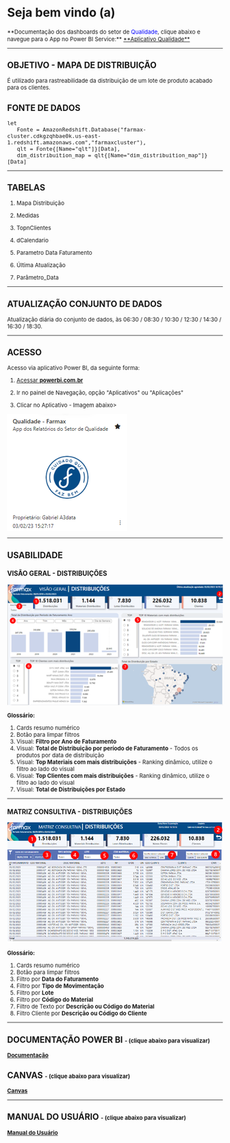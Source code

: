 # **Seja bem vindo (a)**

<font size ="2">
**Documentação dos dashboards do setor de <span style = "color: blue">Qualidade</span>, clique abaixo e navegue para o App no Power BI Service:**

<a href="https://app.powerbi.com/Redirect?action=OpenApp&appId=e88e92bc-c6dd-4cd4-b79e-2eb32b033931&ctid=4019cfa9-aae5-4964-912e-b0e0bb606d37" target="_blank">
**Aplicativo Qualidade**
</a>

---
<font size ="2">

## **OBJETIVO - MAPA DE DISTRIBUIÇÃO**
É utilizado para rastreabilidade da distribuição de um lote de produto acabado para os clientes.

## **FONTE DE DADOS**

~~~
let
   Fonte = AmazonRedshift.Database("farmax-cluster.cdkgzqhbae0k.us-east-1.redshift.amazonaws.com","farmaxcluster"),
   qlt = Fonte{[Name="qlt"]}[Data],
   dim_distribuition_map = qlt{[Name="dim_distribuition_map"]}[Data]
~~~

---
## **TABELAS**

1. Mapa Distribuição

2. Medidas

3. TopnClientes	 

4. dCalendario

5. Parametro Data Faturamento	

6. Última Atualização	

7. Parâmetro_Data	

---
## **ATUALIZAÇÃO CONJUNTO DE DADOS**
Atualização diária do conjunto de dados, às 06:30 / 08:30 / 10:30 / 12:30 / 14:30 / 16:30 / 18:30.

---
## **ACESSO**
Acesso via aplicativo Power BI, da seguinte forma:

<a href="https://app.powerbi.com/home" target="_blank">

1. Acessar **powerbi.com.br** </a>

2. Ir no painel de Navegação, opção "Aplicativos" ou "Aplicações"

3. Clicar no Aplicativo - Imagem abaixo>

![Imagem App Mkt](AD_Qualidade/APP_QUALIDADE.png)

---
## **USABILIDADE**


### **VISÃO GERAL - DISTRIBUIÇÕES**

![Matriz](AD_Qualidade/DISTRIBUICAO_01_VISAO_GERAL.png)



**Glossário:**

1. Cards resumo numérico
2. Botão para limpar filtros
3. Visual: **Filtro por Ano de Faturamento** 
4. Visual: **Total de Distribuição por período de Faturamento**  <font size ="2"> - Todos os produtos por data de distribuição  </font>
5. Visual: **Top Materiais com mais distribuições**  <font size ="2"> - Ranking dinâmico, utilize o filtro ao lado do visual </font>
6. Visual: **Top Clientes com mais distribuições**  <font size ="2"> - Ranking dinâmico, utilize o filtro ao lado do visual </font>
7. Visual: **Total de Distribuições por Estado**
---

### **MATRIZ CONSULTIVA - DISTRIBUIÇÕES**

![Matriz](AD_Qualidade/DISTRIBUICAO_02_MATRIZ.png)



**Glossário:**

1. Cards resumo numérico
2. Botão para limpar filtros
3. Filtro por **Data do Faturamento**
4. Filtro por **Tipo de Movimentação**
5. Filtro por **Lote**
6. Filtro por **Código do Material**
7. Filtro de Texto por **Descrição ou Código do Material**
8. Filtro Cliente por **Descrição ou Código do Cliente**
---


## **DOCUMENTAÇÃO POWER BI** <font size ="2"> - (clique abaixo para visualizar) </font>


[**Documentação**](AD_Qualidade/DOC_PBI_DISTRIBUICAO.htm)

## **CANVAS** <font size ="2"> - (clique abaixo para visualizar) </font>

[**Canvas**](AD_Qualidade/CANVAS_QUALIDADE.pdf)

---

## **MANUAL DO USUÁRIO** <font size ="2"> - (clique abaixo para visualizar) </font>

[**Manual do Usuário**](AD_Qualidade/MANUAL_USUARIO.pdf)



</font>
